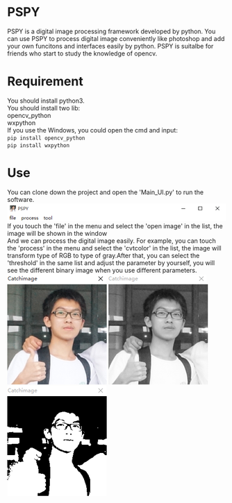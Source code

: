 # PSPY
PSPY is a digital image processing framework developed by python. You can use PSPY to process digital image conveniently like photoshop and add your own funcitons and interfaces easily by python. 
PSPY is suitalbe for friends who start to study the knowledge of opencv.
# Requirement
You should install python3.</br> 
You should install two lib:</br>
opencv_python</br>
wxpython</br>
If you use the Windows, you could open the cmd and input:</br>
`
pip install opencv_python 
`
</br>
`
pip install wxpython 
`
</br>
# Use
You can clone down the project and open the 'Main_UI.py' to run the software.</br>
![PSPY](https://github.com/HamburgerZ/PSPY/blob/master/PSPY.PNG)</br>
If you touch the 'file' in the menu and select the 'open image' in the list, the image will be shown in the window</br>
And we can process the digital image easily.
For example, you can touch the 'process' in the menu and select the 'cvtcolor' in the list, the image will transform type of RGB to type of gray.After that, you can select the 'threshold' in the same list and adjust the parameter by yourself, you will see the different binary image when you use different parameters.</br>
![image_original](https://github.com/HamburgerZ/PSPY/blob/add-some-picture/image_original.PNG)
![image_gray](https://github.com/HamburgerZ/PSPY/blob/add-some-picture/image_gray.PNG)
![image_threshold](https://github.com/HamburgerZ/PSPY/blob/add-some-picture/image_threshold.PNG)</br>

          



